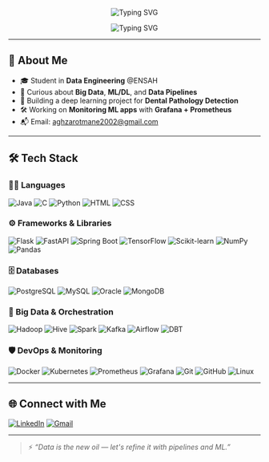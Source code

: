 <p align="center">
  <img src="https://readme-typing-svg.demolab.com?font=Fira+Code&size=24&duration=3000&pause=1000&center=true&vCenter=true&width=500&height=50&lines=👋+Assalamu+Alaykum%2C+I'm+Otmane" alt="Typing SVG" />
</p>

<p align="center">
  <img src="https://readme-typing-svg.demolab.com?font=Fira+Code&size=24&duration=3000&pause=1000&center=true&vCenter=true&width=600&height=50&lines=🧠+Passionate+Data+Engineer+from+Morocco+MA" alt="Typing SVG" />
</p>




---

## 📌 About Me

- 🎓 Student in **Data Engineering** @ENSAH  
- 🧠 Curious about **Big Data**, **ML/DL**, and **Data Pipelines**
- 🦷 Building a deep learning project for **Dental Pathology Detection**
- 🛠️ Working on **Monitoring ML apps** with **Grafana + Prometheus**
- 📬 Email: aghzarotmane2002@gmail.com

---

## 🛠️ Tech Stack
### 👨‍💻 Languages
![Java](https://img.shields.io/badge/Java-%23007396.svg?style=flat&logo=java&logoColor=white)
![C](https://img.shields.io/badge/C-%2300599C.svg?style=flat&logo=c&logoColor=white)
![Python](https://img.shields.io/badge/Python-%2314354C.svg?style=flat&logo=python&logoColor=white)
![HTML](https://img.shields.io/badge/HTML5-%23E34F26.svg?style=flat&logo=html5&logoColor=white)
![CSS](https://img.shields.io/badge/CSS3-%231572B6.svg?style=flat&logo=css3&logoColor=white)

### ⚙️ Frameworks & Libraries
![Flask](https://img.shields.io/badge/Flask-%23000.svg?style=flat&logo=flask)
![FastAPI](https://img.shields.io/badge/FastAPI-%23009688.svg?style=flat&logo=fastapi)
![Spring Boot](https://img.shields.io/badge/Spring_Boot-%236DB33F.svg?style=flat&logo=spring-boot&logoColor=white)
![TensorFlow](https://img.shields.io/badge/TensorFlow-%23FF6F00.svg?style=flat&logo=tensorflow)
![Scikit-learn](https://img.shields.io/badge/Scikit--learn-%23F7931E.svg?style=flat&logo=scikit-learn&logoColor=white)
![NumPy](https://img.shields.io/badge/NumPy-%23013243.svg?style=flat&logo=numpy&logoColor=white)
![Pandas](https://img.shields.io/badge/Pandas-%23150458.svg?style=flat&logo=pandas&logoColor=white)

### 🗄️ Databases
![PostgreSQL](https://img.shields.io/badge/PostgreSQL-%23336791.svg?style=flat&logo=postgresql&logoColor=white)
![MySQL](https://img.shields.io/badge/MySQL-%2300f.svg?style=flat&logo=mysql&logoColor=white)
![Oracle](https://img.shields.io/badge/Oracle-%23F80000.svg?style=flat&logo=oracle&logoColor=white)
![MongoDB](https://img.shields.io/badge/MongoDB-%2347A248.svg?style=flat&logo=mongodb&logoColor=white)

### 🧠 Big Data & Orchestration
![Hadoop](https://img.shields.io/badge/Hadoop-%23FFCA28.svg?style=flat&logo=apache-hadoop&logoColor=black)
![Hive](https://img.shields.io/badge/Hive-%23FDEE21.svg?style=flat&logo=apache-hive&logoColor=black)
![Spark](https://img.shields.io/badge/Spark-%23E25A1C.svg?style=flat&logo=apachespark)
![Kafka](https://img.shields.io/badge/Kafka-%23000000.svg?style=flat&logo=apachekafka&logoColor=white)
![Airflow](https://img.shields.io/badge/Airflow-%23017CEE.svg?style=flat&logo=apacheairflow)
![DBT](https://img.shields.io/badge/dbt-%23FF694B.svg?style=flat&logo=dbt&logoColor=white)

### 🛡️ DevOps & Monitoring
![Docker](https://img.shields.io/badge/Docker-%232496ED.svg?style=flat&logo=docker&logoColor=white)
![Kubernetes](https://img.shields.io/badge/Kubernetes-%23326CE5.svg?style=flat&logo=kubernetes&logoColor=white)
![Prometheus](https://img.shields.io/badge/Prometheus-%23E6522C.svg?style=flat&logo=prometheus&logoColor=white)
![Grafana](https://img.shields.io/badge/Grafana-%23F46800.svg?style=flat&logo=grafana&logoColor=white)
![Git](https://img.shields.io/badge/Git-%23F05032.svg?style=flat&logo=git&logoColor=white)
![GitHub](https://img.shields.io/badge/GitHub-%23121011.svg?style=flat&logo=github&logoColor=white)
![Linux](https://img.shields.io/badge/Linux-%23FCC624.svg?style=flat&logo=linux&logoColor=black)

---

## 🌐 Connect with Me

[![LinkedIn](https://img.shields.io/badge/LinkedIn-%230077B5.svg?style=flat&logo=linkedin&logoColor=white)](https://linkedin.com/in/ton-lien)
[![Gmail](https://img.shields.io/badge/Gmail-%23D14836.svg?style=flat&logo=gmail&logoColor=white)](mailto:aghzarotmane2002@gmail.com)

---

> ⚡ *“Data is the new oil — let's refine it with pipelines and ML.”*




